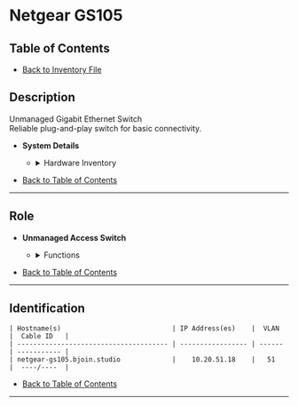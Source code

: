 # Netgear GS105

## Table of Contents

- [Back to Inventory File](../inventory.md)

## Description
Unmanaged Gigabit Ethernet Switch  
Reliable plug-and-play switch for basic connectivity.

- **System Details**
    - <details>
        <summary>Hardware Inventory</summary>

        <details>
        <summary>Ports</summary>

            - 5x 1Gb RJ45

        </details>

        <details>
        <summary>Power</summary>

            - 12V AC, 1.2A  
            - Fanless, silent operation

        </details>

        <details>
        <summary>Performance</summary>

            - 10Gbps switching bandwidth  
            - 8000 MAC address table  
            - MTBF: 87,600 hours

        </details>

        <details>
        <summary>Data Sheet</summary>

            - [Netgear GS105 Product Page](https://www.netgear.com/business/wired/switches/unmanaged/gs105/)

        </details>

    </details>

- [Back to Table of Contents](#table-of-contents)

---

## Role
- **Unmanaged Access Switch**
    - <details>
        <summary>Functions</summary>

        - Simple desktop or lab connectivity  
        - No VLAN or QoS support

        </details>
    </details>

- [Back to Table of Contents](#table-of-contents)

---

## Identification
```
| Hostname(s)                            | IP Address(es)    |  VLAN  |  Cable ID   |
| -------------------------------------- | ----------------- | ------ | ----------- |
| netgear-gs105.bjoin.studio             |    10.20.51.18    |   51   |  ----/----  |
```

- [Back to Table of Contents](#table-of-contents)

---
